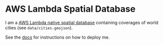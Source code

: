 # AWS Lambda Spatial Database

I am a [AWS Lambda native spatial database](https://github.com/geospatial-jeff/world-cities-db-lambda-native) containing coverages of world cities (see `data/cities.geojson`).

See the [docs](docs/README.md) for instructions on how to deploy me.